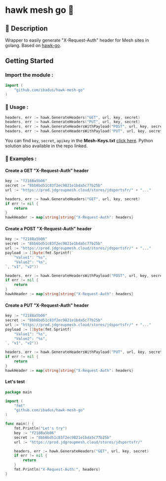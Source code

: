 # hawk mesh go 🌟
## 💬 Description 
 Wrapper to easily generate "X-Request-Auth" header for Mesh sites in golang. Based on [hawk-go](https://github.com/tent/hawk-go).

## Getting Started
### Import the module :
```go
import (
    "github.com/ibadus/hawk-mesh-go"
)
```
### 🤔 Usage :
```go
headers, err := hawk.GenerateHeaders("GET", url, key, secret)
headers, err := hawk.GenerateHeaders("PUT", url, key, secret)
headers, err := hawk.GenerateHeadersWithPayload("POST", url, key, secret, string(payload))
headers, err := hawk.GenerateHeadersWithPayload("PUT", url, key, secret, string(payload))
```
You can find ``key``, ``secret``, ``apikey`` in the **Mesh-Keys.txt** [click here](https://github.com/VastidDev/Mesh-Keys). Python solution also available in the repo linked.
### 🔔 Examples :
#### Create a GET "X-Request-Auth" header
```go
key := "f2188a5b06"
secret := "8bb6bd51c83f2ec9821e1bda5c77b25b"
url := "https://prod.jdgroupmesh.cloud/stores/jdsportsfr/" + "..."

headers, err := hawk.GenerateHeaders("GET", url, key, secret)
if err != nil {
	return
}
hawkHeader := map[string]string{"X-Request-Auth": headers}
```
#### Create a POST "X-Request-Auth" header
```go
key := "f2188a5b06"
secret := "8bb6bd51c83f2ec9821e1bda5c77b25b"
url := "https://prod.jdgroupmesh.cloud/stores/jdsportsfr/" + "..."
payload := []byte(fmt.Sprintf(`
    "Value1": "%s",
    "Value2": "%s",
`, "v1", "v2"))

headers, err := hawk.GenerateHeadersWithPayload("POST", url, key, secret, string(payload))
if err != nil {
	return
}
hawkHeader := map[string]string{"X-Request-Auth": headers}
```
#### Create a PUT "X-Request-Auth" header
```go
key := "f2188a5b06"
secret := "8bb6bd51c83f2ec9821e1bda5c77b25b"
url := "https://prod.jdgroupmesh.cloud/stores/jdsportsfr/" + "..."
payload := []byte(fmt.Sprintf(`
    "Value1": "%s",
    "Value2": "%s",
`, "v1", "v2"))

headers, err := hawk.GenerateHeadersWithPayload("PUT", url, key, secret, string(payload))
if err != nil {
	return
}
hawkHeader := map[string]string{"X-Request-Auth": headers}
```
#### Let's test
```go
package main

import (
	"fmt"
	"github.com/ibadus/hawk-mesh-go"
)

func main() {
	fmt.Println("Let's try")
	key := "f2188a5b06"
	secret := "8bb6bd51c83f2ec9821e1bda5c77b25b"
	url := "https://prod.jdgroupmesh.cloud/stores/jdsportsfr/"

	headers, err := hawk.GenerateHeaders("GET", url, key, secret)
	if err != nil {
		return
	}
	fmt.Println("X-Request-Auth:", headers)
}
```
